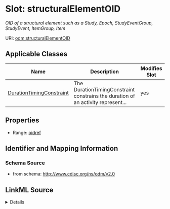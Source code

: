 # Slot: structuralElementOID


_OID of a structural element such as a Study, Epoch, StudyEventGroup, StudyEvent, ItemGroup, Item_



URI: [odm:structuralElementOID](http://www.cdisc.org/ns/odm/v2.0/structuralElementOID)



<!-- no inheritance hierarchy -->




## Applicable Classes

| Name | Description | Modifies Slot |
| --- | --- | --- |
[DurationTimingConstraint](DurationTimingConstraint.md) | The DurationTimingConstraint constrains the duration of an activity represent... |  yes  |







## Properties

* Range: [oidref](oidref.md)





## Identifier and Mapping Information







### Schema Source


* from schema: http://www.cdisc.org/ns/odm/v2.0




## LinkML Source

<details>
```yaml
name: structuralElementOID
description: OID of a structural element such as a Study, Epoch, StudyEventGroup,
  StudyEvent, ItemGroup, Item
from_schema: http://www.cdisc.org/ns/odm/v2.0
rank: 1000
alias: structuralElementOID
domain_of:
- DurationTimingConstraint
range: oidref

```
</details>